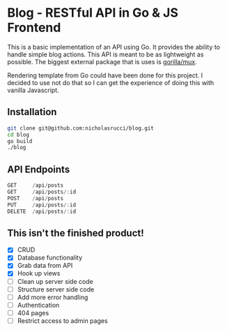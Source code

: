 # Blog - RESTful API in Go & JS Frontend

This is a basic implementation of an API using Go. It provides the ability to
handle simple blog actions. This API is meant to be as lightweight as possible. The biggest external package that is uses is [gorilla/mux](http://www.gorillatoolkit.org/pkg/mux).

Rendering template from Go could have been done for this project. I decided to use not do that so I can get the experience of doing this with vanilla Javascript.

## Installation
```bash
git clone git@github.com:nicholasrucci/blog.git
cd blog
go build
./blog
```


## API Endpoints

```js
GET     /api/posts
GET     /api/posts/:id
POST    /api/posts
PUT     /api/posts/:id
DELETE  /api/posts/:id
```

## This isn't the finished product!
- [x] CRUD
- [x] Database functionality
- [x] Grab data from API
- [x] Hook up views
- [ ] Clean up server side code
- [ ] Structure server side code
- [ ] Add more error handling
- [ ] Authentication
- [ ] 404 pages
- [ ] Restrict access to admin pages
